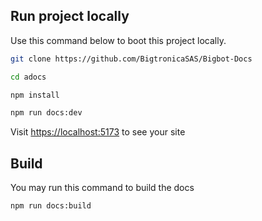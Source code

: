 

## Run project locally

Use this command below to boot this project locally.

```bash
git clone https://github.com/BigtronicaSAS/Bigbot-Docs

cd adocs

npm install

npm run docs:dev
```

Visit [https://localhost:5173](https://localhost:5173) to see your site

## Build
You may run this command to build the docs

```bash
npm run docs:build
```
